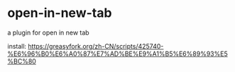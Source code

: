 # open-in-new-tab
a plugin for open in new tab

install:
https://greasyfork.org/zh-CN/scripts/425740-%E6%96%B0%E6%A0%87%E7%AD%BE%E9%A1%B5%E6%89%93%E5%BC%80
